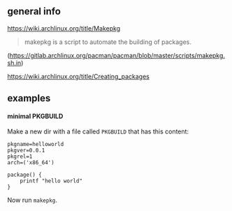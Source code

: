 ## general info

https://wiki.archlinux.org/title/Makepkg

> makepkg is a script to automate the building of packages.

(https://gitlab.archlinux.org/pacman/pacman/blob/master/scripts/makepkg.sh.in)

https://wiki.archlinux.org/title/Creating_packages

## examples

#### minimal PKGBUILD

Make a new dir with a file called `PKGBUILD` that has this content:
```
pkgname=helloworld
pkgver=0.0.1
pkgrel=1
arch=('x86_64')

package() {
	printf "hello world"
}
```

Now run `makepkg`.
